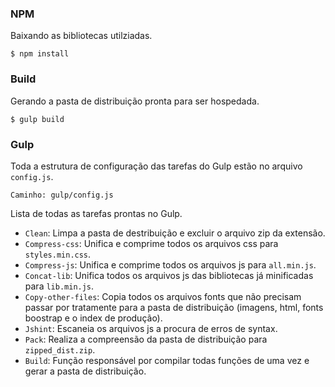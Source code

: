 ### NPM
Baixando as bibliotecas utilziadas.
```
$ npm install
```

### Build
Gerando a pasta de distribuição pronta para ser hospedada.

```
$ gulp build
```

### Gulp
Toda a estrutura de configuração das tarefas do Gulp estão no arquivo ```config.js```.

```
Caminho: gulp/config.js
```

Lista de todas as tarefas prontas no Gulp.

- ```Clean```: Limpa a pasta de destribuição e excluir o arquivo zip da extensão.
- ```Compress-css```: Unifica e comprime todos os arquivos css para ```styles.min.css```.
- ```Compress-js```: Unifica e comprime todos os arquivos js para ```all.min.js```.
- ```Concat-lib```: Unifica todos os arquivos js das bibliotecas já minificadas para ```lib.min.js```.
- ```Copy-other-files```: Copia todos os arquivos fonts que não precisam passar por tratamente para a pasta de distribuição (imagens, html, fonts boostrap e o index de produção).
- ```Jshint```: Escaneia os arquivos js a procura de erros de syntax.
- ```Pack```: Realiza a compreensão da pasta de distribuição para ```zipped_dist.zip```.
- ```Build```: Função responsável por compilar todas funções de uma vez e gerar a pasta de distribuição.